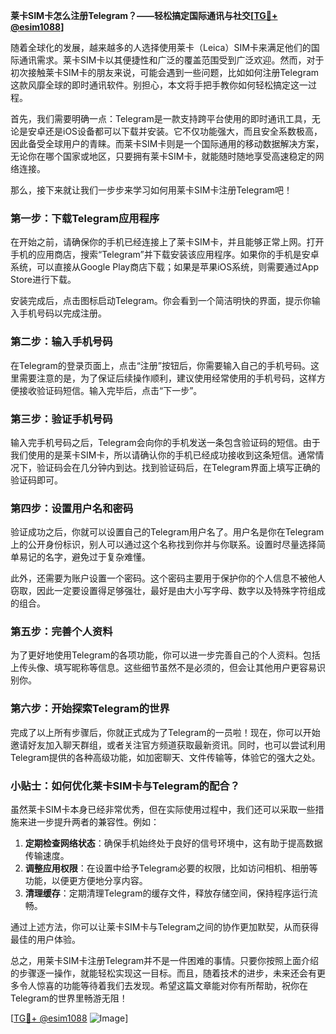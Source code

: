 **莱卡SIM卡怎么注册Telegram？——轻松搞定国际通讯与社交[[TG💪+ @esim1088](https://t.me/s/esim1088)]**

随着全球化的发展，越来越多的人选择使用莱卡（Leica）SIM卡来满足他们的国际通讯需求。莱卡SIM卡以其便捷性和广泛的覆盖范围受到广泛欢迎。然而，对于初次接触莱卡SIM卡的朋友来说，可能会遇到一些问题，比如如何注册Telegram这款风靡全球的即时通讯软件。别担心，本文将手把手教你如何轻松搞定这一过程。

首先，我们需要明确一点：Telegram是一款支持跨平台使用的即时通讯工具，无论是安卓还是iOS设备都可以下载并安装。它不仅功能强大，而且安全系数极高，因此备受全球用户的青睐。而莱卡SIM卡则是一个国际通用的移动数据解决方案，无论你在哪个国家或地区，只要拥有莱卡SIM卡，就能随时随地享受高速稳定的网络连接。

那么，接下来就让我们一步步来学习如何用莱卡SIM卡注册Telegram吧！

### 第一步：下载Telegram应用程序

在开始之前，请确保你的手机已经连接上了莱卡SIM卡，并且能够正常上网。打开手机的应用商店，搜索“Telegram”并下载安装该应用程序。如果你的手机是安卓系统，可以直接从Google Play商店下载；如果是苹果iOS系统，则需要通过App Store进行下载。

安装完成后，点击图标启动Telegram。你会看到一个简洁明快的界面，提示你输入手机号码以完成注册。

### 第二步：输入手机号码

在Telegram的登录页面上，点击“注册”按钮后，你需要输入自己的手机号码。这里需要注意的是，为了保证后续操作顺利，建议使用经常使用的手机号码，这样方便接收验证码短信。输入完毕后，点击“下一步”。

### 第三步：验证手机号码

输入完手机号码之后，Telegram会向你的手机发送一条包含验证码的短信。由于我们使用的是莱卡SIM卡，所以请确认你的手机已经成功接收到这条短信。通常情况下，验证码会在几分钟内到达。找到验证码后，在Telegram界面上填写正确的验证码即可。

### 第四步：设置用户名和密码

验证成功之后，你就可以设置自己的Telegram用户名了。用户名是你在Telegram上的公开身份标识，别人可以通过这个名称找到你并与你联系。设置时尽量选择简单易记的名字，避免过于复杂难懂。

此外，还需要为账户设置一个密码。这个密码主要用于保护你的个人信息不被他人窃取，因此一定要设置得足够强壮，最好是由大小写字母、数字以及特殊字符组成的组合。

### 第五步：完善个人资料

为了更好地使用Telegram的各项功能，你可以进一步完善自己的个人资料。包括上传头像、填写昵称等信息。这些细节虽然不是必须的，但会让其他用户更容易识别你。

### 第六步：开始探索Telegram的世界

完成了以上所有步骤后，你就正式成为了Telegram的一员啦！现在，你可以开始邀请好友加入聊天群组，或者关注官方频道获取最新资讯。同时，也可以尝试利用Telegram提供的各种高级功能，如加密聊天、文件传输等，体验它的强大之处。

### 小贴士：如何优化莱卡SIM卡与Telegram的配合？

虽然莱卡SIM卡本身已经非常优秀，但在实际使用过程中，我们还可以采取一些措施来进一步提升两者的兼容性。例如：

1. **定期检查网络状态**：确保手机始终处于良好的信号环境中，这有助于提高数据传输速度。
2. **调整应用权限**：在设置中给予Telegram必要的权限，比如访问相机、相册等功能，以便更方便地分享内容。
3. **清理缓存**：定期清理Telegram的缓存文件，释放存储空间，保持程序运行流畅。

通过上述方法，你可以让莱卡SIM卡与Telegram之间的协作更加默契，从而获得最佳的用户体验。

总之，用莱卡SIM卡注册Telegram并不是一件困难的事情。只要你按照上面介绍的步骤逐一操作，就能轻松实现这一目标。而且，随着技术的进步，未来还会有更多令人惊喜的功能等待着我们去发现。希望这篇文章能对你有所帮助，祝你在Telegram的世界里畅游无阻！

[[TG💪+ @esim1088](https://t.me/s/esim1088) ![Image](https://i.postimg.cc/4NQfJmqS/Snipaste-2025-05-13-00-14-12.png)]